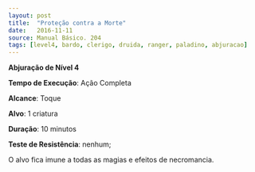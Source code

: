 ```yaml
---
layout: post
title:  "Proteção contra a Morte"
date:   2016-11-11
source: Manual Básico. 204
tags: [level4, bardo, clerigo, druida, ranger, paladino, abjuracao]
---
```


**Abjuração de Nível 4**

**Tempo de Execução**: Ação Completa

**Alcance**: Toque

**Alvo**: 1 criatura

**Duração**: 10 minutos

**Teste de Resistência**: nenhum;

O alvo fica imune a todas as magias e efeitos de necromancia.